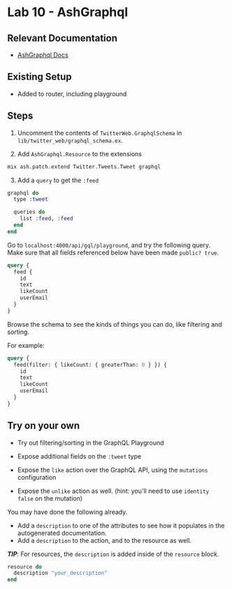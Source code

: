 # Lab 10 - AshGraphql

## Relevant Documentation

- [AshGraphql Docs](https://hexdocs.pm/ash_graphql/getting-started-with-graphql.html)

## Existing Setup

- Added to router, including playground

## Steps

1. Uncomment the contents of `TwitterWeb.GraphqlSchema` in `lib/twitter_web/graphql_schema.ex`.

2. Add `AshGraphql.Resource` to the extensions

```bash
mix ash.patch.extend Twitter.Tweets.Tweet graphql
```

3. Add a `query` to get the `:feed`

```elixir
graphql do
  type :tweet

  queries do
    list :feed, :feed
  end
end
```

Go to `localhost:4000/api/gql/playground`, and try the following query.
Make sure that all fields referenced below have been made `public? true`.

```graphql
query {
  feed {
    id
    text
    likeCount
    userEmail
  }
}
```

Browse the schema to see the kinds of things you can do, like filtering and sorting.

For example:

```graphql
query {
  feed(filter: { likeCount: { greaterThan: 0 } }) {
    id
    text
    likeCount
    userEmail
  }
}
```

## Try on your own

- Try out filtering/sorting in the GraphQL Playground

- Expose additional fields on the `:tweet` type

- Expose the `like` action over the GraphQL API, using the `mutations` configuration

- Expose the `unlike` action as well. (hint: you'll need to use `identity false` on the mutation)

You may have done the following already.

- Add a `description` to one of the attributes to see how it populates in the autogenerated documentation.
- Add a `description` to the action, and to the resource as well.

**_TIP_**: For resources, the `description` is added inside of the `resource` block.

```elixir
resource do
  description "your_description"
end
```
